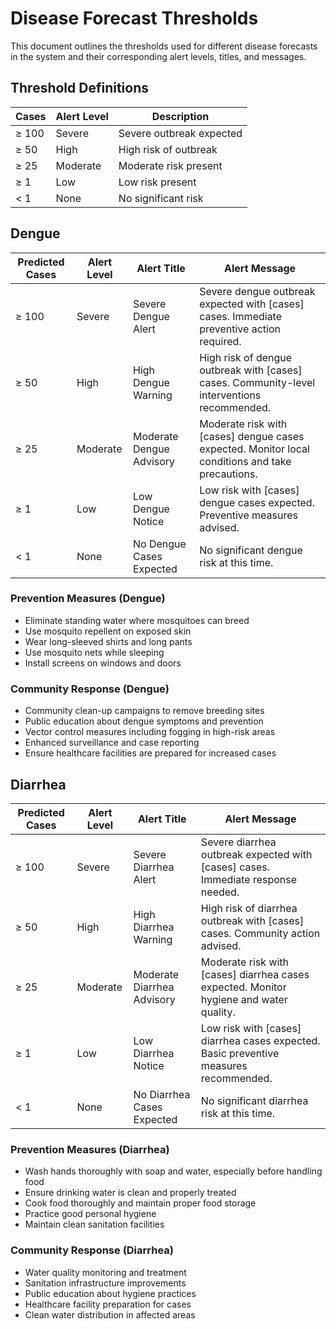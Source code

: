 # Disease Forecast Thresholds

This document outlines the thresholds used for different disease forecasts in the system and their corresponding alert levels, titles, and messages.

## Threshold Definitions

| Cases          | Alert Level | Description                        |
|----------------|-------------|------------------------------------|
| ≥ 100          | Severe      | Severe outbreak expected           |
| ≥ 50           | High        | High risk of outbreak              |
| ≥ 25           | Moderate    | Moderate risk present              |
| ≥ 1            | Low         | Low risk present                   |
| < 1            | None        | No significant risk                |

## Dengue

| Predicted Cases | Alert Level | Alert Title | Alert Message |
|----------------|-------------|-------------|---------------|
| ≥ 100 | Severe | Severe Dengue Alert | Severe dengue outbreak expected with [cases] cases. Immediate preventive action required. |
| ≥ 50 | High | High Dengue Warning | High risk of dengue outbreak with [cases] cases. Community-level interventions recommended. |
| ≥ 25 | Moderate | Moderate Dengue Advisory | Moderate risk with [cases] dengue cases expected. Monitor local conditions and take precautions. |
| ≥ 1 | Low | Low Dengue Notice | Low risk with [cases] dengue cases expected. Preventive measures advised. |
| < 1 | None | No Dengue Cases Expected | No significant dengue risk at this time. |

### Prevention Measures (Dengue)
- Eliminate standing water where mosquitoes can breed
- Use mosquito repellent on exposed skin
- Wear long-sleeved shirts and long pants
- Use mosquito nets while sleeping
- Install screens on windows and doors

### Community Response (Dengue)
- Community clean-up campaigns to remove breeding sites
- Public education about dengue symptoms and prevention
- Vector control measures including fogging in high-risk areas
- Enhanced surveillance and case reporting
- Ensure healthcare facilities are prepared for increased cases

## Diarrhea

| Predicted Cases | Alert Level | Alert Title | Alert Message |
|----------------|-------------|-------------|---------------|
| ≥ 100 | Severe | Severe Diarrhea Alert | Severe diarrhea outbreak expected with [cases] cases. Immediate response needed. |
| ≥ 50 | High | High Diarrhea Warning | High risk of diarrhea outbreak with [cases] cases. Community action advised. |
| ≥ 25 | Moderate | Moderate Diarrhea Advisory | Moderate risk with [cases] diarrhea cases expected. Monitor hygiene and water quality. |
| ≥ 1 | Low | Low Diarrhea Notice | Low risk with [cases] diarrhea cases expected. Basic preventive measures recommended. |
| < 1 | None | No Diarrhea Cases Expected | No significant diarrhea risk at this time. |

### Prevention Measures (Diarrhea)
- Wash hands thoroughly with soap and water, especially before handling food
- Ensure drinking water is clean and properly treated
- Cook food thoroughly and maintain proper food storage
- Practice good personal hygiene
- Maintain clean sanitation facilities

### Community Response (Diarrhea)
- Water quality monitoring and treatment
- Sanitation infrastructure improvements
- Public education about hygiene practices
- Healthcare facility preparation for cases
- Clean water distribution in affected areas 